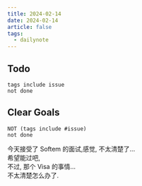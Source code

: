 ```yaml
---
title: 2024-02-14
date: 2024-02-14
article: false
tags:
  - dailynote
---
```


## Todo
```tasks
tags include issue
not done
```

## Clear Goals
```tasks
NOT (tags include #issue)
not done
```

今天接受了 Softem 的面试,感觉, 不太清楚了...  
希望能过吧,  
不过, 那个 Visa 的事情...  
不太清楚怎么办了.